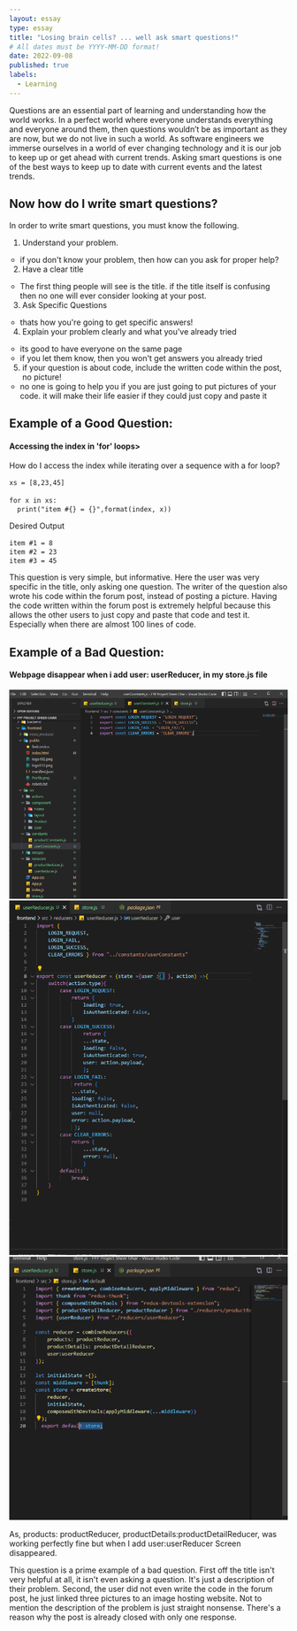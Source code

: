 ```yaml
---
layout: essay
type: essay
title: "Losing brain cells? ... well ask smart questions!"
# All dates must be YYYY-MM-DD format!
date: 2022-09-08
published: true
labels:
  - Learning
---
```


Questions are an essential part of learning and understanding how the world works. In a perfect world where everyone understands everything and everyone around them, then questions wouldn’t be as important as they are now, but we do not live in such a world. As software engineers we immerse ourselves in a world of ever changing technology and it is our job to keep up or get ahead  with current trends. Asking smart questions is one of the best ways to keep up to date with current events and the latest trends.

<h2>Now how do I write smart questions?</h2> 

In order to write smart questions, you must know the following.

<ol>
  <li>Understand your problem.</li>
    <ul style = "margin-left: -2em">
      <li>if you don't know your problem, then how can you ask for proper help?</li>
    </ul>
  <li>Have a clear title</li>
    <ul style = "margin-left: -2em">
    <li>The first thing people will see is the title. if the title itself is confusing then no one will ever consider looking at your post.</li>
    </ul>
  <li>Ask Specific Questions</li>
    <ul style = "margin-left: -2em">
    <li>thats how you're going to get specific answers!</li>
    </ul>
  <li>Explain your problem clearly and what you've already tried</li>
    <ul style = "margin-left: -2em">
    <li>its good to have everyone on the same page</li>
    <li>if you let them know, then you won't get answers you already tried</li>
    </ul>
  <li>if your question is about code, include the written code within the post, no picture!
    <ul style = "margin-left: -2em">
    <li>no one is going to help you if you are just going to put pictures of your code. it will make their life easier if they could just copy and paste it</li>
    </ul>
</ol>
  
<h2> Example of a Good Question: </h2>
<h4 href = "https://stackoverflow.com/questions/522563/accessing-the-index-in-for-loops"> Accessing the index in 'for' loops> </h4>

How do I access the index while iterating over a sequence with a for loop?
```
xs = [8,23,45]

for x in xs:
  print("item #{} = {}",format(index, x))
```
Desired Output
```
item #1 = 8
item #2 = 23
item #3 = 45
```

This question is very simple, but informative. Here the user was very specific in the title, only asking one question. The writer of the question also wrote his code within the forum post, instead of posting a picture. Having the code written within the forum post is extremely helpful because this allows the other users to just copy and paste that code and test it. Especially when there are almost 100 lines of code.

<h2> Example of a Bad Question: </h2>
<h4 href = "https://stackoverflow.com/questions/73654192/webpage-disappear-when-i-add-user-userreducer-in-my-store-js-file"> Webpage disappear when i add user: userReducer, in my store.js file </h4>

<div align = "center">
  <img width="600px" src="../img/smartquestions/trash1.png" class="img-thumbnail" >
  <img width="600px" src="../img/smartquestions/trash2.png" class="img-thumbnail" >
  <img width="600px" src="../img/smartquestions/trash3.png" class="img-thumbnail" >
</div>

As, products: productReducer, productDetails:productDetailReducer, was working perfectly fine but when I add user:userReducer Screen disappeared.

This question is a prime example of a bad question. First off the title isn't very helpful at all, it isn't even asking a question. It's just a description of their problem. Second, the user did not even write the code in the forum post, he just linked three pictures to an image hosting website. Not to mention the description of the problem is just straight nonsense. There's a reason why the post is already closed with only one response.
